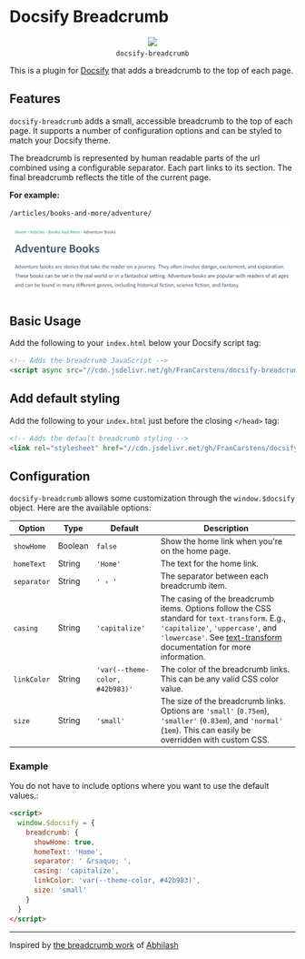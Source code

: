 # Docsify Breadcrumb

<p align="center">
  <img src="https://docsify.js.org/_media/icon.svg" />
  <br />
  <code>docsify-breadcrumb</code>
</p>

This is a plugin for [Docsify](https://docsify.js.org/#/) that adds a breadcrumb to the top of each page.

## Features

`docsify-breadcrumb` adds a small, accessible breadcrumb to the top of each page. It supports a number of configuration options and can be styled to match your Docsify theme.

The breadcrumb is represented by human readable parts of the url combined using a configurable separator. Each part links to its section. The final breadcrumb reflects the title of the current page.

**For example:**

`/articles/books-and-more/adventure/`

![Breadcrumb Example](./assets/example.png)


## Basic Usage

Add the following to your `index.html` below your Docsify script tag:

```html
<!-- Adds the breadcrumb JavaScript -->
<script async src="//cdn.jsdelivr.net/gh/FranCarstens/docsify-breadcrumb@latest/dist/index.min.js"></script>
```

## Add default styling

Add the following to your `index.html` just before the closing `</head>` tag:

```html
<!-- Adds the default breadcrumb styling -->
<link rel="stylesheet" href="//cdn.jsdelivr.net/gh/FranCarstens/docsify-breadcrumb@latest/dist/breadcrumb.min.css">
```

## Configuration

`docsify-breadcrumb` allows some customization through the `window.$docsify` object. Here are the available options:

| Option      | Type    | Default                         | Description                                                                                                                                                                                                                                                                 |
| ----------- | ------- | ------------------------------- | --------------------------------------------------------------------------------------------------------------------------------------------------------------------------------------------------------------------------------------------------------------------------- |
| `showHome`  | Boolean | `false`                         | Show the home link when you're on the home page.                                                                                                                                                                                                                            |
| `homeText`  | String  | `'Home'`                        | The text for the home link.                                                                                                                                                                                                                                                 |
| `separator` | String  | `' › '`                         | The separator between each breadcrumb item.                                                                                                                                                                                                                                 |
| `casing`    | String  | `'capitalize'`                  | The casing of the breadcrumb items. Options follow the CSS standard for `text-transform`. E.g., `'capitalize'`, `'uppercase'`, and `'lowercase'`. See [text-transform](https://developer.mozilla.org/en-US/docs/Web/CSS/text-transform) documentation for more information. |
| `linkColor` | String  | `'var(--theme-color, #42b983)'` | The color of the breadcrumb links. This can be any valid CSS color value.                                                                                                                                                                                                   |
| `size`      | String  | `'small'`                       | The size of the breadcrumb links. Options are `'small'` (`0.75em`), `'smaller'` (`0.83em`), and `'normal'` (`1em`). This can easily be overridden with custom CSS.                                                                                                          |

### Example

You do not have to include options where you want to use the default values.:

```html
<script>
  window.$docsify = {
    breadcrumb: {
      showHome: true,
      homeText: 'Home',
      separator: ' &rsaquo; ',
      casing: 'capitalize',
      linkColor: 'var(--theme-color, #42b983)',
      size: 'small'
    }
  }
</script>
```

---

Inspired by [the breadcrumb work](https://github.com/docsifyjs/docsify/issues/2016) of [Abhilash](https://github.com/abpanic)
